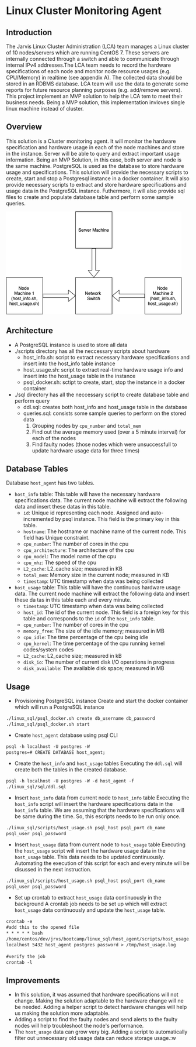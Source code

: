 # Linux Cluster Monitoring Agent

## Introduction
The Jarvis Linux Cluster Administration (LCA) team manages a Linux cluster of 10 nodes/servers which are running CentOS 7. These servers are internally connected through a switch and able to communicate through internal IPv4 addresses.The LCA team needs to record the hardware specifications of each node and monitor node resource usages (e.g. CPU/Memory) in realtime (see appendix A). The collected data should be stored in an RDBMS database. LCA team will use the data to generate some reports for future resource planning purposes (e.g. add/remove servers). This project implement an MVP solution to help the LCA tem to meet their business needs. Being a MVP solution, this implementation invloves single linux machine instead of cluster.

## Overview
This solution is a Cluster monitoring agent. It will monitor the hardware specification and hardware usage in each of the node machines and store in the instance. Server will be able to query and extract important usage information. Being an MVP Solution, in this case, both server and node is the same machine. PostgreSQL is used as the database to store hardware usage and specifications. This solution will provide the necessary scripts to create, start and stop a Postgresql instance in a docker container. It will also provide necessary scripts to extract and store hardware specifications and usage data in the PostgreSQL instance. Futhermore, it will also provide sql files to create and populate database table and perform some sample queries.

![cluster image](./assets/cluster_image.png)  
## Architecture
* A PostgreSQL instance is used to store all data
* ./scripts directory has all the neccessary scripts about hardware
	* host_info.sh: script to extract necessary hardware specifications and insert into the host_info table instance
	* host_usage.sh: script to extract real-time hardware usage info and insert into the host_usage table in the instance
	* psql_docker.sh: sctipt to create, start, stop the instance in a docker container
* ./sql directory has all the neccessary script to create database table and perform query
	* ddl.sql: creates both host_info and host_usage table in the database
	* queries.sql: consists some sample queries to perform on the stored data
		1. Grouping nodes by `cpu_number` and `total_mem`
		2. Find out the average memory used (over a 5 minute interval) for each of the nodes
		3. Find faulty nodes (those nodes which were unsuccessfull to update hardware usage data for three times) 
## Database Tables
Database `host_agent` has two tables.
* `host_info` table:
This table will have the necessary hardware specifications data. The current node machine will extract the following data and insert these datas in this table.
	* `id`: Unique id representing each node. Assigned and auto-incremented by psql instance. This field is the primary key in this table.
	* `hostname`: The hostname or machine name of the current node. This field has Unique constraint.
	* `cpu_number`: The number of cores in the cpu
	* `cpu_architecture`: The architecture of the cpu
	* `cpu_model`: The model name of the cpu
	* `cpu_mhz`: The speed of the cpu
	* `L2_cache`: L2_cache size; measured in KB
	* `total_mem`: Memory size in the current node; measured in KB
	* `timestamp`: UTC timestamp when data was being collected
* `host_usage` table:
This table will have the continuous hardware usage data. The current node machine will extract the following data and insert these da
tas in this table each and every minute.       
	* `timestamp`: UTC timestamp when data was being collected
	* `host_id`: The id of the current node. This field is a foreign key for this table and corresponds to the `id` of the `host_info` table. 	
	* `cpu_number`: The number of cores in the cpu
	* `memory_free`: The size of the idle memory; measured in MB
	* `cpu_idle`: The time percentage of the cpu being idle
	* `cpu_kernel`: The time percentage of the cpu running kernel codes/system codes
	* `L2_cache`: L2_cache size; measured in kB
	* `disk_io`: The number of current disk I/O operations in progress
	* `disk_available`: The available disk space; measured in MB
## Usage
* Provisioning PostgreSQL instance
Create and start the docker container which will run a PostgreSQL instance
```
./linux_sql/psql_docker.sh create db_username db_password
./linux_sql/psql_docker.sh start
```
* Create `host_agent` database  using psql CLI 
```
psql -h localhost -U postgres -W
postgres=# CREATE DATABASE host_agent;
```
* Create the `host_info` and `host_usage` tables
Executing the `ddl.sql` will create both the tables in the created database.
```
psql -h localhost -U postgres -W -d host_agent -f ./linux_sql/sql/ddl.sql
```
* Insert `host_info` data from current node to `host_info` table
Executing the `host_info` script will insert the hardware specifications data in the `host_info` table. We are assuming that the hardware specifications will be same during the time. So, this escripts needs to be run only once.
```
./linux_sql/scripts/host_usage.sh psql_host psql_port db_name psql_user psql_password
```
* Insert `host_usage` data from current node to `host_usage` table
Executing the `host_usage` script will insert the hardware usage data in the `host_usage` table. This data needs to be updated continuously. Automating the execution of this script for each and every minute will be disussed in the next instruction.
```
./linux_sql/scripts/host_usage.sh psql_host psql_port db_name psql_user psql_password
```
* Set up crontab to extract `host_usage` data continuously in the background
A crontab job needs to be set up which will extract `host_usage` data continuously and update the `host_usage` table.
```
crontab -e
#add this to the opened file
* * * * * bash /home/centos/dev/jrvs/bootcamp/linux_sql/host_agent/scripts/host_usage.sh localhost 5432 host_agent postgres password > /tmp/host_usage.log

#verify the job
crontab -l
```
## Improvements
* In this solution, it was assumed that hardware specifications will not change. Making the solution adaptable to the hardware change will ne be needed. Adding a  helper script to detect hardware changes will help us making the solution more adaptable.
* Adding a script to find the faulty nodes and send alerts to the faulty nodes will help troubleshoot the node's performance.
* The `host_usage` data can grow very big. Adding a script to automatically filter out unnecessary old usage data can reduce storage usage.:w

